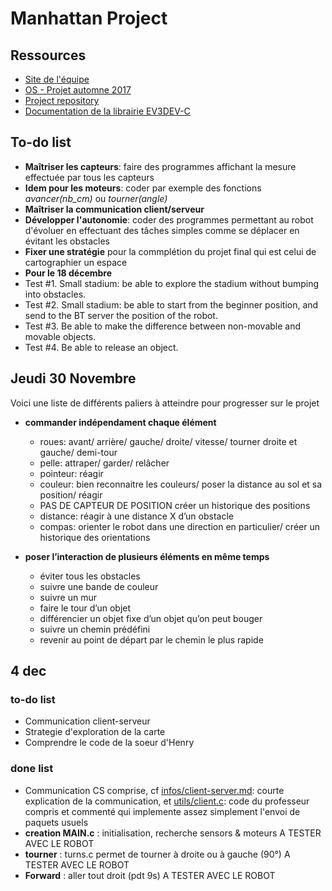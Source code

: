 # Manhattan Project

## Ressources

+ [Site de l'équipe](http://ninofiliu.fr/OS_project/)
+ [OS - Projet automne 2017](http://soc.eurecom.fr/OS/projects_fall2017.html)
+ [Project repository](https://gitlab.eurecom.fr/ludovic.apvrille/OS_Robot_Project_Fall2017)
+ [Documentation de la librairie EV3DEV-C](http://in4lio.github.io/ev3dev-c/)

## To-do list

+ **Maîtriser les capteurs**: faire des programmes affichant la mesure effectuée par tous les capteurs 
+ **Idem pour les moteurs**: coder par exemple des fonctions *avancer(nb_cm)* ou *tourner(angle)*
+ **Maîtriser la communication client/serveur**
+ **Développer l'autonomie**: coder des programmes permettant au robot d'évoluer en effectuant des tâches simples comme se déplacer en évitant les obstacles
+ **Fixer une stratégie** pour la commplétion du projet final qui est celui de cartographier un espace
+ **Pour le 18 décembre** 
+ Test #1. Small stadium: be able to explore the stadium without bumping into obstacles.
+ Test #2. Small stadium: be able to start from the beginner position, and send to the BT server the position of the robot.
+ Test #3. Be able to make the difference between non-movable and movable objects.
+ Test #4. Be able to release an object.


## Jeudi 30 Novembre
Voici une liste de différents paliers à atteindre pour progresser sur le projet
 + **commander indépendament chaque élément**
	+  roues: avant/ arrière/ gauche/ droite/ vitesse/ tourner droite et gauche/ demi-tour 
	+  pelle: attraper/ garder/ relâcher 
	+  pointeur: réagir
	+  couleur: bien reconnaitre les couleurs/ poser la distance au sol et sa position/ réagir
	+ PAS DE CAPTEUR DE POSITION créer un historique des positions
	+  distance: réagir à une distance X d’un obstacle
	+  compas: orienter le robot dans une direction en particulier/ créer un historique des orientations

+ **poser l’interaction de plusieurs éléments en même temps**
	+  éviter tous les obstacles
	+  suivre une bande de couleur
	+  suivre un mur
	+  faire le tour d’un objet
	+  différencier un objet fixe d’un objet qu’on peut bouger
	+  suivre un chemin prédéfini
	+  revenir au point de départ par le chemin le plus rapide
	
## 4 dec
### to-do list
+ Communication client-serveur
+ Strategie d'exploration de la carte
+ Comprendre le code de la soeur d'Henry
### done list

+ Communication CS comprise, cf [infos/client-server.md](https://github.com/StanleyMarx/ManhattanProject/blob/master/infos/client-server.md): courte explication de la communication, et [utils/client.c](https://github.com/StanleyMarx/ManhattanProject/blob/master/utils/client.c): code du professeur compris et commenté qui implemente assez simplement l'envoi de paquets usuels
+ **creation MAIN.c** : initialisation, recherche sensors & moteurs A TESTER AVEC LE ROBOT
+ **tourner** : turns.c permet de tourner à droite ou à gauche (90°) A TESTER AVEC LE ROBOT
+ **Forward** : aller tout droit (pdt 9s) A TESTER AVEC LE ROBOT
